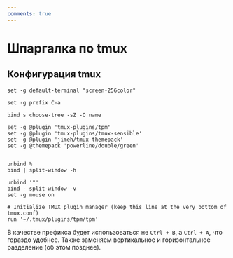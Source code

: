 ```yaml
---
comments: true
---
```

# Шпаргалка по tmux

## Конфигурация tmux
```title=".tmux.conf"
set -g default-terminal "screen-256color"

set -g prefix C-a

bind s choose-tree -sZ -O name

set -g @plugin 'tmux-plugins/tpm'
set -g @plugin 'tmux-plugins/tmux-sensible'
set -g @plugin 'jimeh/tmux-themepack'
set -g @themepack 'powerline/double/green'


unbind %
bind | split-window -h

unbind '"'
bind - split-window -v
set -g mouse on

# Initialize TMUX plugin manager (keep this line at the very bottom of tmux.conf)
run '~/.tmux/plugins/tpm/tpm'
```

В качестве префикса будет использоваться не `Ctrl + B`, а `Ctrl + A`, что гораздо удобнее. Также заменяем вертикальное и горизонтальное разделение (об этом позднее).